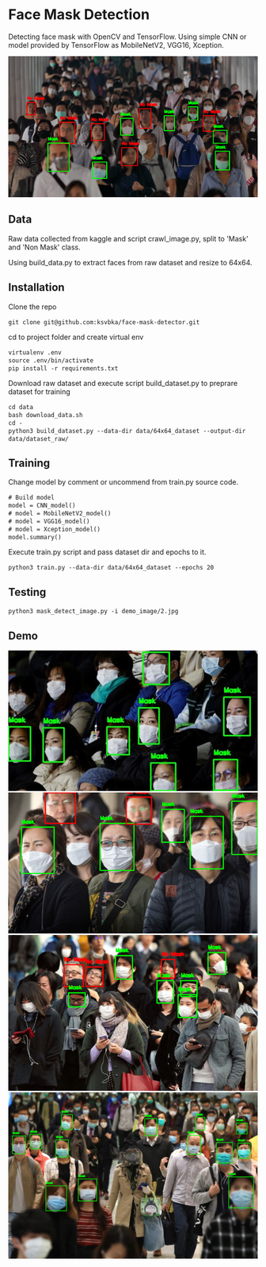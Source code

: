 # Face Mask Detection

Detecting face mask with OpenCV and TensorFlow. Using simple CNN or model provided by TensorFlow as MobileNetV2, VGG16, Xception.

![Demo](doc/4.jpg)

## Data

Raw data collected from kaggle and script crawl_image.py, split to 'Mask' and 'Non Mask' class.

Using build_data.py to extract faces from raw dataset and resize to 64x64.

## Installation

Clone the repo

```
git clone git@github.com:ksvbka/face-mask-detector.git
```
cd to project folder and create virtual env

```
virtualenv .env
source .env/bin/activate
pip install -r requirements.txt
```

Download raw dataset and execute script build_dataset.py to preprare dataset for training
```
cd data
bash download_data.sh
cd -
python3 build_dataset.py --data-dir data/64x64_dataset --output-dir data/dataset_raw/
```
## Training

Change model by comment or uncommend from train.py source code.

```
# Build model
model = CNN_model()
# model = MobileNetV2_model()
# model = VGG16_model()
# model = Xception_model()
model.summary()
```

Execute train.py script and pass dataset dir and epochs to it.
```
python3 train.py --data-dir data/64x64_dataset --epochs 20
```

## Testing

```
python3 mask_detect_image.py -i demo_image/2.jpg
```
## Demo

![Demo](doc/1.jpg)
![Demo](doc/2.jpg)
![Demo](doc/3.jpg)
![Demo](doc/5.jpg)
